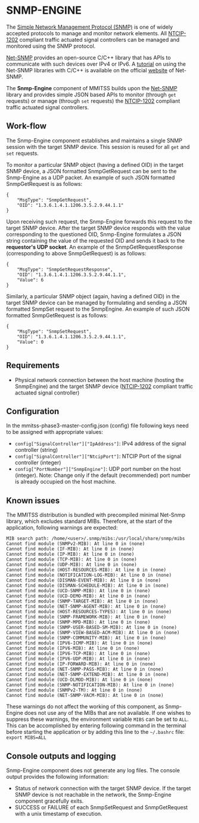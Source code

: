 # SNMP-ENGINE
The [Simple Network Management Protocol (SNMP)](https://en.wikipedia.org/wiki/Simple_Network_Management_Protocol) is one of widely accepted protocols to manage and monitor network elements. All [NTCIP-1202](https://www.ntcip.org/wp-content/uploads/2018/11/NTCIP1202v0219f.pdf) compliant traffic actuated signal controllers can be managed and monitored using the SNMP protocol.  

[Net-SNMP](http://www.net-snmp.org/) provides an open-source C/C++ library that has APIs to communicate with such devices over IPv4 or IPv6. A [tutorial](http://www.net-snmp.org/wiki/index.php/TUT:Simple_Application) on using the Net-SNMP libraries with C/C++ is available on the official [website](http://www.net-snmp.org/wiki/index.php/Main_Page) of Net-SNMP.  

The **Snmp-Engine** component of MMITSS builds upon the [Net-SNMP](http://www.net-snmp.org/wiki/index.php/Main_Page) library and provides simple JSON based APIs to monitor (through `get` requests) or manage (through `set` requests) the [NTCIP-1202](https://www.ntcip.org/wp-content/uploads/2018/11/NTCIP1202v0219f.pdf) compliant traffic actuated signal controllers.

## Work-flow
The Snmp-Engine component establishes and maintains a single SNMP session with the target SNMP device. This session is reused for all `get` and `set` requests.  

To monitor a particular SNMP object (having a defined OID) in the target SNMP device, a JSON formatted SnmpGetRequest can be sent to the Snmp-Engine as a UDP packet. An example of such JSON formatted SnmpGetRequest is as follows:
```
{
    "MsgType": "SnmpGetRequest",
    "OID": "1.3.6.1.4.1.1206.3.5.2.9.44.1.1"
}
```
Upon receiving such request, the Snmp-Engine forwards this request to the target SNMP device. After the target SNMP device responds with the value corresponding to the questioned OID, Snmp-Engine formulates a JSON string containing the value of the requested OID and sends it back to the **requestor's UDP socket**. An example of the SnmpGetRequestResponse (corresponding to above SnmpGetRequest) is as follows:
```
{
    "MsgType": "SnmpGetRequestResponse",
    "OID": "1.3.6.1.4.1.1206.3.5.2.9.44.1.1",
    "Value": 6
}
```

Similarly, a particular SNMP object (again, having a defined OID) in the target SNMP device can be managed by formulating and sending a JSON formatted SnmpSet request to the SnmpEngine. An example of such JSON formatted SnmpGetRequest is as follows:
```
{
    "MsgType": "SnmpSetRequest",
    "OID": "1.3.6.1.4.1.1206.3.5.2.9.44.1.1",
    "Value": 0
}
```

## Requirements
- Physical network connection between the host machine (hosting the SnmpEngine) and the target SNMP device ([NTCIP-1202](https://www.ntcip.org/wp-content/uploads/2018/11/NTCIP1202v0219f.pdf) compliant traffic actuated signal controller)

## Configuration

In the mmitss-phase3-master-config.json (config) file following keys need to be assigned with appropriate values:
- `config["SignalController"]["IpAddress"]`: IPv4 address of the signal controller (string)
- `config["SignalController"]["NtcipPort"]`: NTCIP Port of the signal controller (integer)
- `config["PortNumber"]["SnmpEngine"]`:  UDP port number on the host (integer). Note: Change only if the default (recommended) port number is already occupied on the host machine.

## Known issues

The MMITSS distribution is bundled with precompiled minimal Net-Snmp library, which excludes standard MIBs. Therefore, at the start of the application, following warnings are expected:

```
MIB search path: /home/<user>/.snmp/mibs:/usr/local/share/snmp/mibs
Cannot find module (SNMPv2-MIB): At line 0 in (none)
Cannot find module (IF-MIB): At line 0 in (none)
Cannot find module (IP-MIB): At line 0 in (none)
Cannot find module (TCP-MIB): At line 0 in (none)
Cannot find module (UDP-MIB): At line 0 in (none)
Cannot find module (HOST-RESOURCES-MIB): At line 0 in (none)
Cannot find module (NOTIFICATION-LOG-MIB): At line 0 in (none)
Cannot find module (DISMAN-EVENT-MIB): At line 0 in (none)
Cannot find module (DISMAN-SCHEDULE-MIB): At line 0 in (none)
Cannot find module (UCD-SNMP-MIB): At line 0 in (none)
Cannot find module (UCD-DEMO-MIB): At line 0 in (none)
Cannot find module (SNMP-TARGET-MIB): At line 0 in (none)
Cannot find module (NET-SNMP-AGENT-MIB): At line 0 in (none)
Cannot find module (HOST-RESOURCES-TYPES): At line 0 in (none)
Cannot find module (SNMP-FRAMEWORK-MIB): At line 0 in (none)
Cannot find module (SNMP-MPD-MIB): At line 0 in (none)
Cannot find module (SNMP-USER-BASED-SM-MIB): At line 0 in (none)
Cannot find module (SNMP-VIEW-BASED-ACM-MIB): At line 0 in (none)
Cannot find module (SNMP-COMMUNITY-MIB): At line 0 in (none)
Cannot find module (IPV6-ICMP-MIB): At line 0 in (none)
Cannot find module (IPV6-MIB): At line 0 in (none)
Cannot find module (IPV6-TCP-MIB): At line 0 in (none)
Cannot find module (IPV6-UDP-MIB): At line 0 in (none)
Cannot find module (IP-FORWARD-MIB): At line 0 in (none)
Cannot find module (NET-SNMP-PASS-MIB): At line 0 in (none)
Cannot find module (NET-SNMP-EXTEND-MIB): At line 0 in (none)
Cannot find module (UCD-DLMOD-MIB): At line 0 in (none)
Cannot find module (SNMP-NOTIFICATION-MIB): At line 0 in (none)
Cannot find module (SNMPv2-TM): At line 0 in (none)
Cannot find module (NET-SNMP-VACM-MIB): At line 0 in (none)
```

These warnings do not affect the working of this component, as Snmp-Engine does not use any of the MIBs that are not available. If one wishes to suppress these warnings, the environment variable `MIBS` can be set to `ALL`. This can be accomplished by entering following command in the terminal before starting the application or by adding this line to the `~/.bashrc` file:  
`export MIBS=ALL`

## Console outputs and logging
Snmp-Engine component does not generate any log files. The console output provides the following information:
- Status of network connection with the target SNMP device. If the target SNMP device is not reachable in the network, the Snmp-Engine component gracefully exits.
- SUCCESS or FAILURE of each SnmpSetRequest and SnmpGetRequest with a unix timestamp of execution.
